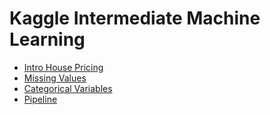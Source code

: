 # Kaggle Intermediate Machine Learning

- [Intro House Pricing](intro-house-pricing.ipynb)
- [Missing Values](missing-values.ipynb)
- [Categorical Variables](categorical-variables.ipynb)
- [Pipeline](pipeline.ipynb)
